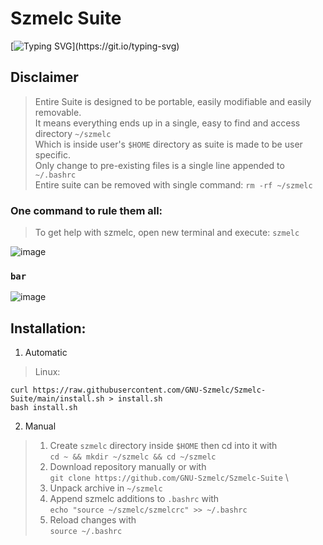 # Szmelc Suite
[![Typing SVG](https://readme-typing-svg.demolab.com?font=Fira+Code&duration=1500&pause=1500&color=4AF7ADD6&multiline=true&random=false&width=450&height=55&lines=%5BSzmelc+Suite%5D;Latest+szmelc+in+a+portable+suite.)](https://git.io/typing-svg)

## Disclaimer
> Entire Suite is designed to be portable, easily modifiable and easily removable. \
> It means everything ends up in a single, easy to find and access directory `~/szmelc` \
> Which is inside user's `$HOME` directory as suite is made to be user specific. \
> Only change to pre-existing files is a single line appended to `~/.bashrc` \
> Entire suite can be removed with single command: `rm -rf ~/szmelc`

### One command to rule them all:
> To get help with szmelc, open new terminal and execute: `szmelc`

![image](https://github.com/GNU-Szmelc/Szmelc-Suite/assets/95081005/395f2fab-1ff3-488f-abca-d2cb4eff01cd)
### `bar`
![image](https://github.com/GNU-Szmelc/Szmelc-Suite/assets/95081005/7ed515bb-a337-44fc-a713-fc14287a5626)

## Installation:
1. Automatic
> Linux:
```
curl https://raw.githubusercontent.com/GNU-Szmelc/Szmelc-Suite/main/install.sh > install.sh
bash install.sh
```
  
2. Manual
> 1. Create `szmelc` directory inside `$HOME` then cd into it with \
`cd ~ && mkdir ~/szmelc && cd ~/szmelc`
> 2. Download repository manually or with \
`git clone https://github.com/GNU-Szmelc/Szmelc-Suite` \
> 3. Unpack archive in `~/szmelc`
> 4. Append szmelc additions to `.bashrc` with \
`echo "source ~/szmelc/szmelcrc" >> ~/.bashrc`
> 5. Reload changes with \
`source ~/.bashrc`

